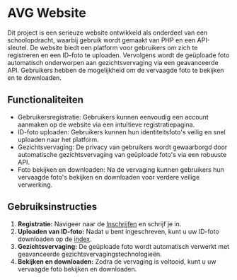 # AVG Website

Dit project is een serieuze website ontwikkeld als onderdeel van een schoolopdracht, waarbij gebruik wordt gemaakt van PHP en een API-sleutel. De website biedt een platform voor gebruikers om zich te registreren en een ID-foto te uploaden. Vervolgens wordt de geüploade foto automatisch onderworpen aan gezichtsvervaging via een geavanceerde API. Gebruikers hebben de mogelijkheid om de vervaagde foto te bekijken en te downloaden.

## Functionaliteiten

- Gebruikersregistratie: Gebruikers kunnen eenvoudig een account aanmaken op de website via een intuïtieve registratiepagina.
- ID-foto uploaden: Gebruikers kunnen hun identiteitsfoto's veilig en snel uploaden naar het platform.
- Gezichtsvervaging: De privacy van gebruikers wordt gewaarborgd door automatische gezichtsvervaging van geüploade foto's via een robuuste API.
- Foto bekijken en downloaden: Na de vervaging kunnen gebruikers hun vervaagde foto's bekijken en downloaden voor verdere veilige verwerking.

## Gebruiksinstructies

1. **Registratie:** Navigeer naar de [Inschrijfen](https://89127.stu.sd-lab.nl/proces/avg/inschrijving.php) en schrijf je in.
2. **Uploaden van ID-foto:** Nadat u bent ingeschreven, kunt u uw ID-foto downloaden op de [index](https://89127.stu.sd-lab.nl/proces/avg/index.php).
3. **Gezichtsvervaging:** De geüploade foto wordt automatisch verwerkt met geavanceerde gezichtsvervagingstechnologieën.
4. **Bekijken en downloaden:** Zodra de vervaging is voltooid, kunt u uw vervaagde foto bekijken en downloaden.

